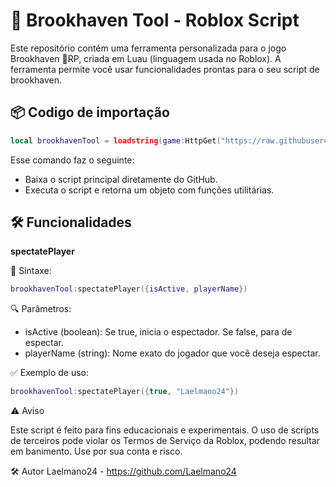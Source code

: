 # 🧰 Brookhaven Tool - Roblox Script

Este repositório contém uma ferramenta personalizada para o jogo Brookhaven 🏡RP, criada em Luau (linguagem usada no Roblox). 
A ferramenta permite você usar funcionalidades prontas para o seu script de brookhaven.

## 📦 Codigo de importação

```lua
local brookhavenTool = loadstring(game:HttpGet("https://raw.githubusercontent.com/Laelmano24/brookhaven-tool/refs/heads/main/main.luau"))()
```

Esse comando faz o seguinte:
- Baixa o script principal diretamente do GitHub.
- Executa o script e retorna um objeto com funções utilitárias.

## 🛠️ Funcionalidades

**spectatePlayer**

📌 Sintaxe:
```lua
brookhavenTool:spectatePlayer({isActive, playerName})
```

🔍 Parâmetros:

- isActive (boolean): Se true, inicia o espectador. Se false, para de espectar.
- playerName (string): Nome exato do jogador que você deseja espectar.

✅ Exemplo de uso:

```lua
brookhavenTool:spectatePlayer({true, "Laelmano24"})
```

⚠️ Aviso

Este script é feito para fins educacionais e experimentais. O uso de scripts de terceiros pode violar os Termos de Serviço da Roblox, podendo resultar em banimento. Use por sua conta e risco.

🛠 Autor
Laelmano24 - https://github.com/Laelmano24
